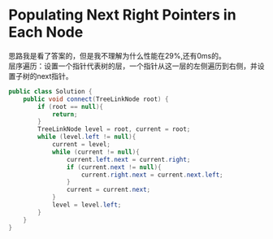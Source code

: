 # Populating Next Right Pointers in Each Node

思路我是看了答案的，但是我不理解为什么性能在29%,还有0ms的。  
层序遍历：设置一个指针代表树的层，一个指针从这一层的左侧遍历到右侧，并设置子树的next指针。
``` Java
public class Solution {
    public void connect(TreeLinkNode root) {
        if (root == null){
            return;
        }
        TreeLinkNode level = root, current = root;
        while (level.left != null){
            current = level;
            while (current != null){
                current.left.next = current.right;
                if (current.next != null){
                    current.right.next = current.next.left;
                }
                current = current.next;
            }
            level = level.left;
        }
    }
}
```